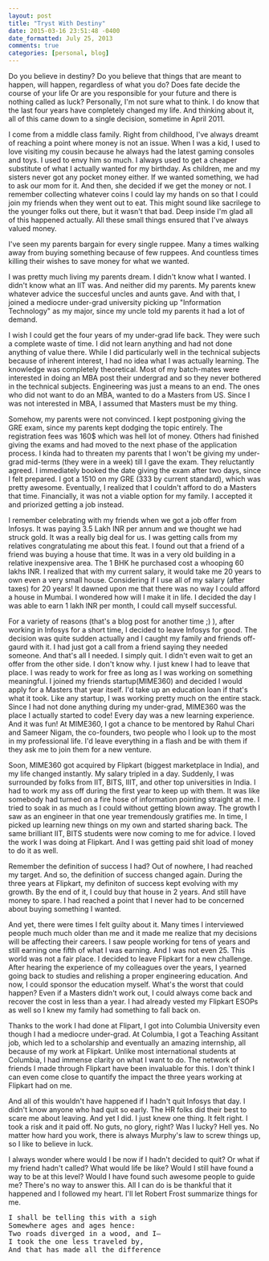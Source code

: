 ```yaml
---
layout: post
title: "Tryst With Destiny"
date: 2015-03-16 23:51:48 -0400
date_formatted: July 25, 2013
comments: true
categories: [personal, blog]
---
```


<p>Do you believe in destiny? Do you believe that things that are meant to happen, will happen, regardless of what you do? Does fate decide the course of your life Or are you responsible for your future and there is nothing called as luck? Personally, I'm not sure what to think. I do know that the last four years have completely changed my life. And thinking about it, all of this came down to a single decision, sometime in April 2011. </p>

<!--more-->
I come from a middle class family. Right from childhood, I've always dreamt of reaching a point where money is not an issue. 
When I was a kid, I used to love visiting my cousin because he always had the latest gaming consoles and toys. I used to envy him so much. I always used to get a cheaper substitute of what I actually wanted for my birthday. As children, me and my sisters never got any pocket money either. If we wanted something, we had to ask our mom for it. And then, she decided if we get the money or not. I remember collecting whatever coins I could lay my hands on so that I could join my friends when they went out to eat. This might sound like sacrilege to the younger folks out there, but it wasn't that bad. Deep inside I'm glad all of this happened actually. All these small things ensured that I've always valued money. 

I've seen my parents bargain for every single ruppee. Many a times walking away from buying something because of few ruppees. And countless times killing their wishes to save money for what we wanted. 

I was pretty much living my parents dream. I didn't know what I wanted. I didn't know what an IIT was. And neither did my parents.  My parents knew whatever advice the succesful uncles and aunts gave. And with that, I joined a mediocre under-grad university picking up "Information Technology" as my major, since my uncle told my parents it had a lot of demand. 

I wish I could get the four years of my under-grad life back. They were such a complete waste of time. I did not learn anything and had not done anything of value there. While I did particularly well in the technical subjects because of inherent interest, I had no idea what I was actually learning. The knowledge was completely theoretical. Most of my batch-mates were interested in doing an MBA post their undergrad and so they never bothered in the technical subjects. Engineering was just a means to an end. The ones who did not want to do an MBA, wanted to do a Masters from US. Since I was not interested in MBA, I assumed that Masters must be my thing. 

Somehow, my parents were not convinced. I kept postponing giving the GRE exam, since my parents kept dodging the topic entirely. The registration fees was 160$ which was hell lot of money. Others had finished giving the exams and had moved to the next phase of the application process. I kinda had to threaten my parents that I won't be giving my under-grad mid-terms (they were in a week) till I gave the exam. They reluctantly agreed. I immediately booked the date giving the exam after two days, since I felt prepared. I got a 1510 on my GRE (333 by current standard), which was pretty awesome. Eventually, I realized that I couldn't afford to do a Masters that time. Financially, it was not a viable option for my family. I accepted it and priorized getting a job instead.


I remember celebrating with my friends when we got a job offer from Infosys. It was paying 3.5 Lakh INR per annum and we thought we had struck gold. It was a really big deal for us. I was getting calls from my relatives congratulating me about this feat.
I found out that a friend of a friend was buying a house that time. It was in a very old building in a relative inexpensive area. The 1 BHK he purchased cost a whooping 60 lakhs INR. I realized that with my current salary, it would take me 20 years to own even a very small house. Considering if I use all of my salary (after taxes) for 20 years! It dawned upon me that there was no way I could afford a house in Mumbai. I wondered how will I make it in life. I decided the day I was able to earn 1 lakh INR per month, I could call myself successful. 


For a variety of reasons (that's a blog post for another time ;) ), after working in Infosys for a short time, I decided to leave Infosys for good. The decision was quite sudden actually and I caught my family and friends off-gaurd with it. I had just got a call from a friend saying they needed someone. And that's all I needed. I simply quit. I didn't even wait to get an offer from the other side. I don't know why. I just knew I had to leave that place. I was ready to work for free as long as I was working on something meaningful. I joined my friends startup(MIME360) and decided I would apply for a Masters that year itself. I'd take up an education loan if that's what it took. Like any startup, I was working pretty much on the entire stack. Since I had not done anything during my under-grad, MIME360 was the place I actually started to code! Every day was a new learning experience. And it was fun! At MIME360, I got a chance to be mentored by Rahul Chari and Sameer Nigam, the co-founders, two people who I look up to the most in my professional life. I'd leave everything in a flash and be with them if they ask me to join them for a new venture. 

Soon, MIME360 got acquired by Flipkart (biggest marketplace in India), and my life changed instantly. My salary tripled in a day.  Suddenly, I was surrounded by folks from IIT, BITS, IIIT, and other top universities in India. I had to work my ass off during the first year to keep up with them. It was like somebody had turned on a fire hose of information pointing straight at me. I tried to soak in as much as I could without getting blown away. The growth I saw as an engineer in that one year tremendously gratifies me. In time, I picked up learning new things on my own and started sharing back. The same brilliant IIT, BITS students were now coming to me for advice. I loved the work I was doing at Flipkart. And I was getting paid shit load of money to do it as well. 

Remember the definition of success I had? Out of nowhere, I had reached my target. And so, the definition of success changed again. During the three years at Flipkart, my definiton of success kept evolving with my growth. By the end of it, I could buy that house in 2 years. And still have money to spare. I had reached a point that I never had to be concerned about buying something I wanted. 

 And yet, there were times I felt guilty about it. Many times I interviewed people much much older than me and it made me realize that my decisions will be affecting their careers. I saw people working for tens of years and still earning one fifth of what I was earning. And I was not even 25. This world was not a fair place. I decided to leave Flipkart for a new challenge. After hearing the experience of my colleagues over the years, I yearned going back to studies and relishing a proper engineering education. And now, I could sponsor the education myself. What's the worst that could happen? Even if a Masters didn't work out, I could always come back and recover the cost in less than a year. I had already vested my Flipkart ESOPs as well so I knew my family had something to fall back on.

Thanks to the work I had done at Flipart, I got into Columbia University even though I had a mediocre under-grad. At Columbia, I got a Teaching Assitant job, which led to a scholarship and eventually an amazing internship, all because of my work at Flipkart. Unlike most international students at Columbia, I had immense clarity on what I want to do. The network of friends I made through Flipkart have been invaluable for this. I don't think I can even come close to quantify the impact the three years working at Flipkart had on me. 

And all of this wouldn't have happened if I hadn't quit Infosys that day. I didn't know anyone who had quit so early. The HR folks did their best to scare me about leaving. And yet I did. I just knew one thing. It felt right. I took a risk and it paid off. No guts, no glory, right?  Was I lucky? Hell yes. No matter how hard you work, there is always Murphy's law to screw things up, so I like to believe in luck. 

I always wonder where would I be now if I hadn't decided to quit? Or what if my friend hadn't called? What would life be like? Would I still have found a way to be at this level? Would I have found such awesome people to guide me? There's no way to answer this. All I can do is be thankful that it happened and I followed my heart. I'll let Robert Frost summarize things for me. 

<pre>
I shall be telling this with a sigh
Somewhere ages and ages hence:	
Two roads diverged in a wood, and I—	
I took the one less traveled by,	
And that has made all the difference
</pre>




